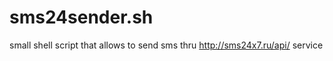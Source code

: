 sms24sender.sh
==============

small shell script that allows to send sms thru http://sms24x7.ru/api/ service
